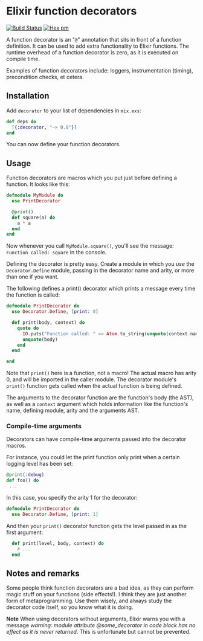 # Elixir function decorators

[![Build Status](https://travis-ci.org/arjan/decorator.png?branch=master)](https://travis-ci.org/arjan/decorator)
[![Hex pm](http://img.shields.io/hexpm/v/decorator.svg?style=flat)](https://hex.pm/packages/decorator)

A function decorator is an "`@`" annotation that sits in front
of a function definition.  It can be used to add extra functionality
to Elixir functions. The runtime overhead of a function decorator is
zero, as it is executed on compile time.

Examples of function decorators include: loggers, instrumentation
(timing), precondition checks, et cetera.


## Installation

Add `decorator` to your list of dependencies in `mix.exs`:

```elixir
def deps do
  [{:decorator, "~> 0.0"}]
end
```

You can now define your function decorators.

## Usage

Function decorators are macros which you put just before defining a
function. It looks like this:

```elixir
defmodule MyModule do
  use PrintDecorator

  @print()
  def square(a) do
    a * a
  end
end
```

Now whenever you call `MyModule.square()`, you'll see the message: `Function called: square` in the console.

Defining the decorator is pretty easy. Create a module in which you
*use* the `Decorator.Define` module, passing in the decorator name and
arity, or more than one if you want.

The following defines a print() decorator which prints a message every time the function is called:

```elixir
defmodule PrintDecorator do
  use Decorator.Define, [print: 0]

  def print(body, context) do
    quote do
      IO.puts("Function called: " <> Atom.to_string(unquote(context.name)))
      unquote(body)
    end
  end

end
```

Note that `print()` here is a function, not a macro! The actual macro
has arity 0, and will be imported in the caller module. The decorator
module's `print()` function gets called when the actual function is
being defined.

The arguments to the decorator function are the function's body (the
AST), as well as a `context` argument which holds information like the
function's name, defining module, arity and the arguments AST.


### Compile-time arguments

Decorators can have compile-time arguments passed into the decorator
macros.

For instance, you could let the print function only print when a certain logging level has been set:

```elixir
@print(:debug)
def foo() do
 ...
```

In this case, you specify the arity 1 for the decorator:

```elixir
defmodule PrintDecorator do
  use Decorator.Define, [print: 1]
```

And then your `print()` decorator function gets the level passed in as
the first argument:

```elixir
  def print(level, body, context) do
    # ...
  end
```

## Notes and remarks

Some people think function decorators are a bad idea, as they can
perform magic stuff on your functions (side effects!). I think they
are just another form of metaprogramming. Use them wisely, and always
study the decorator code itself, so you know what it is doing.

**Note** When using decorators without arguments, Elixir warns you
with a message *warning: module attribute @some_decorator in code
block has no effect as it is never returned*. This is unfortunate but
cannot be prevented.
